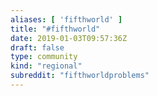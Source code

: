 ```yaml
---
aliases: [ 'fifthworld' ]
title: "#fifthworld"
date: 2019-01-03T09:57:36Z
draft: false
type: community
kind: "regional"
subreddit: "fifthworldproblems"
---
```

